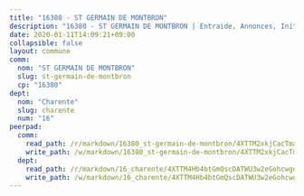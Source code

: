 ```yaml
---
title: "16380 - ST GERMAIN DE MONTBRON"
description: "16380 - ST GERMAIN DE MONTBRON | Entraide, Annonces, Initiatives"
date: 2020-01-11T14:09:21+09:00
collapsible: false
layout: commune
comm:
  nom: "ST GERMAIN DE MONTBRON"
  slug: st-germain-de-montbron
  cp: "16380"
dept:
  nom: "Charente"
  slug: charente
  num: "16"
peerpad:
  comm:
    read_path: /r/markdown/16380_st-germain-de-montbron/4XTTM2xkjCacTmaeBnsCSgDXH3QdvqaD3f38sH5DjZowWnidQ
    write_path: /w/markdown/16380_st-germain-de-montbron/4XTTM2xkjCacTmaeBnsCSgDXH3QdvqaD3f38sH5DjZowWnidQ-K3TgUUc6ArKSnyAxS5xtWkFofq45ruMRSZ4wfoqQoGgzk7MqG2PKQXMqd7j6s6hzoyMgnPYuQd4ao2Sebenum21AARqkjFoh3D3u2eXiUBwnDNtJX9cFMHy5Q5q1jyknS6QY5sZc
  dept:
    read_path: /r/markdown/16_charente/4XTTM4Hb4btGmQscDATWU3w2eGohcwgqasCDtGWVahJnAEsq8
    write_path: /w/markdown/16_charente/4XTTM4Hb4btGmQscDATWU3w2eGohcwgqasCDtGWVahJnAEsq8-K3TgU9zhAjxEMbYrSr9VB24idAgS7xBryN3TjEsJmsrToRfRc8PWUu9zDXmtMXWLR7TNqZhAPJFsnJ4QbuWpLJvHpyW2q8LZxtsaakTfiMdj4HFsc11ZXzpn4aT8zYKZzSLwV1CA
---
```


